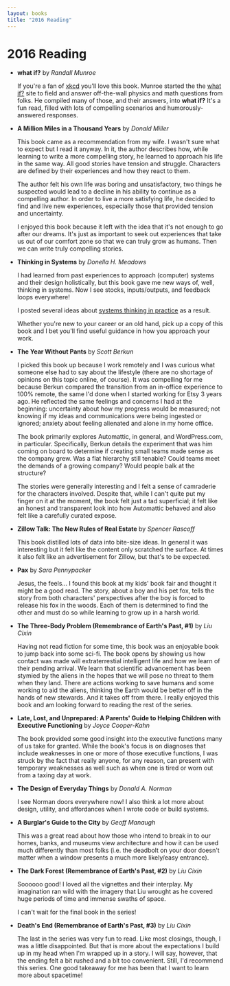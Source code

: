 ```yaml
---
layout: books
title: "2016 Reading"
---
```


# 2016 Reading

* **what if?** by *Randall Munroe*

    If you're a fan of [xkcd](http://xkcd.com/) you'll love this book. Munroe
    started the the [what if?](https://what-if.xkcd.com/) site to field and
    answer off-the-wall physics and math questions from folks. He compiled many of
    those, and their answers, into **what if?** It's a fun read, filled with lots
    of compelling scenarios and humorously-answered responses.

* **A Million Miles in a Thousand Years** by *Donald Miller*

    This book came as a recommendation from my wife. I wasn't sure what to expect
    but I read it anyway. In it, the author describes how, while learning to write
    a more compelling story, he learned to approach his life in the same way. All
    good stories have tension and struggle. Characters are defined by their
    experiences and how they react to them.
    
    The author felt his own life was boring and unsatisfactory, two things he
    suspected would lead to a decline in his ability to continue as a compelling
    author. In order to live a more satisfying life, he decided to find and live
    new experiences, especially those that provided tension and uncertainty.

    I enjoyed this book because it left with the idea that it's not enough to
    go after our dreams. It's just as important to seek out experiences that take
    us out of our comfort zone so that we can truly grow as humans. Then we can
    write truly compelling stories.

* **Thinking in Systems** by *Donella H. Meadows*

    I had learned from past experiences to approach (computer) systems and their
    design holistically, but this book gave me new ways of, well, thinking in
    systems. Now I see stocks, inputs/outputs, and feedback loops everywhere!

    I posted several ideas about [systems thinking in practice](/posts/systems-thinking-in-practice/)
    as a result.

    Whether you're new to your career or an old hand, pick up a copy of this book
    and I bet you'll find useful guidance in how you approach your work.

* **The Year Without Pants** by *Scott Berkun*

    I picked this book up because I work remotely and I was curious what someone
    else had to say about the lifestyle (there are no shortage of opinions on this
    topic online, of course). It was compelling for me because Berkun compared the
    transition from an in-office experience to 100% remote, the same I'd done when
    I started working for Etsy 3 years ago. He reflected the same feelings and
    concerns I had at the beginning: uncertainty about how my progress would be
    measured; not knowing if my ideas and communications were being ingested or
    ignored; anxiety about feeling alienated and alone in my home office.

    The book primarily explores Automattic, in general, and WordPress.com, in
    particular. Specifically, Berkun details the experiment that was him coming
    on board to determine if creating small teams made sense as the company grew.
    Was a flat hierarchy still tenable? Could teams meet the demands of a growing
    company? Would people balk at the structure?

    The stories were generally interesting and I felt a sense of camraderie for
    the characters involved. Despite that, while I can't quite put my finger on
    it at the moment, the book felt just a tad superficial; it felt like an
    honest and transparent look into how Automattic behaved and also felt like
    a carefully curated expose.

* **Zillow Talk: The New Rules of Real Estate** by *Spencer Rascoff*

    This book distilled lots of data into bite-size ideas. In general it was
    interesting but it felt like the content only scratched the surface. At
    times it also felt like an advertisement for Zillow, but that's to be expected.

* **Pax** by *Sara Pennypacker*

    Jesus, the feels... I found this book at my kids' book fair and thought it might
    be a good read. The story, about a boy and his pet fox, tells the story from both
    characters' perspectives after the boy is forced to release his fox in the woods.
    Each of them is determined to find the other and must do so while learning to grow
    up in a harsh world.

* **The Three-Body Problem (Remembrance of Earth's Past, #1)** by *Liu Cixin*

    Having not read fiction for some time, this book was an enjoyable book to
    jump back into some sci-fi. The book opens by showing us how contact was made
    will extraterrestial intelligent life and how we learn of their pending
    arrival. We learn that scientific advancement has been stymied by the aliens
    in the hopes that we will pose no threat to them when they land. There are
    actions working to save humans and some working to aid the aliens, thinking
    the Earth would be better off in the hands of new stewards. And it takes off
    from there. I really enjoyed this book and am looking forward to reading the
    rest of the series.

* **Late, Lost, and Unprepared: A Parents' Guide to Helping Children with Executive Functioning** by *Joyce Cooper-Kahn*

    The book provided some good insight into the executive functions many of us
    take for granted. While the book's focus is on diagnoses that include
    weaknesses in one or more of those executive functions, I was struck by the
    fact that really anyone, for any reason, can present with temporary
    weaknesses as well such as  when one is tired or worn out from a taxing
    day at work.

* **The Design of Everyday Things** by *Donald A. Norman*

    I see Norman doors everywhere now! I also think a lot more about design,
    utility, and affordances when I wrote code or build systems.

* **A Burglar's Guide to the City** by *Geoff Manaugh*

    This was a great read about how those who intend to break in to our homes,
    banks, and museums view architecture and how it can be used much differently
    than most folks (i.e. the deadbolt on your door doesn't matter when a
    window presents a much more likely/easy entrance).

* **The Dark Forest (Remembrance of Earth's Past, #2)** by *Liu Cixin*

    Soooooo good! I loved all the vignettes and their interplay. My imagination
    ran wild with the imagery that Liu wrought as he covered huge periods of
    time and immense swaths of space.

    I can't wait for the final book in the series!

* **Death's End (Remembrance of Earth's Past, #3)** by *Liu Cixin*
    
    The last in the series was very fun to read. Like most closings, though,
    I was a little disappointed. But that is more about the expectations I
    build up in my head when I'm wrapped up in a story. I will say, however,
    that the ending felt a bit rushed and a bit too convenient. Still, I'd
    recommend this series. One good takeaway for me has been that I want to
    learn more about spacetime!
